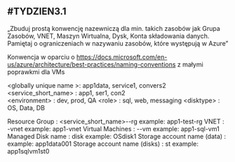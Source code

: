 ## #TYDZIEN3.1 

„Zbuduj prostą konwencję nazewniczą dla min. takich zasobów jak Grupa Zasobów, VNET, Maszyn Wirtualna, Dysk, Konta składowania danych. Pamiętaj o ograniczeniach w nazywaniu zasobów, które występują w Azure”

Konwencja w oparciu o https://docs.microsoft.com/en-us/azure/architecture/best-practices/naming-conventions z małymi poprawkmi dla VMs

&lt;globally unique name &gt;: app1data, service1, convers2
&lt;service_short_name&gt;  : app1, ser1, con2  
&lt;environment&gt;         : dev, prod, QA
&lt;role&gt;                : sql, web, messaging
&lt;disktype&gt;            : OS, Data, DB

Resource Group                : <service_short_name>-<environment>-rg     example: app1-test-rg 
VNET                          : <service short name>-vnet                 example: app1-vnet
Virtual Machines              : <service short name>-<role>-vm<number>    example: app1-sql-vm1 
Managed Disk name             : <disktype>disk<number>                    example: OSdisk1 
Storage account name (data)   : <globally unique name><number>            example: app1data001
Storage account name (disks)  : <vm name without hyphens>st<number>       example: app1sqlvm1st0
